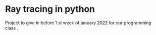 # Ray tracing in python 
Project to give in before  1 st week of january 2022 for our programming class . 
